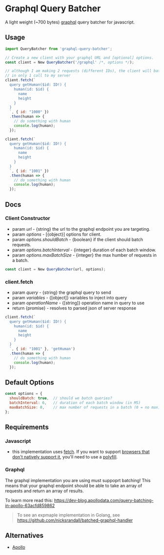 # Graphql Query Batcher
A light weight (~700 bytes) [graphql](http://graphql.org/) query batcher for javascript.

## Usage
```js
import QueryBatcher from 'graphql-query-batcher';

// Create a new client with your graphql URL and [optional] options.
const client = New QueryBatcher('/graphql' /*, options */);

// although I am making 2 requests (different IDs), the client will batch them resulting
// in only 1 call to my server
client.fetch(`
  query getHuman($id: ID!) {
    human(id: $id) {
      name
      height
    }
  }
  `, { id: "1000" })
  .then(human => {
    // do something with human
    console.log(human);
  });

client.fetch(`
  query getHuman($id: ID!) {
    human(id: $id) {
      name
      height
    }
  }
  `, { id: "1001" })
  .then(human => {
    // do something with human
    console.log(human);
  });
```

## Docs
### Client Constructor 
- param *url* - {string} the url to the graphql endpoint you are targeting.
- param *options* - [{object}] options for client.
- param *options.shouldBatch* - {boolean} if the client should batch requests.
- param *options.batchInterval* - {integer} duration of each batch window.
- param *options.maxBatchSize* - {integer} the max humber of requests in a batch.

```js
const client = New QueryBatcher(url, options);
```

### client.fetch
- param *query* - {string} the graphql query to send
- param *variables* - {[object]} variables to inject into query
- param *operationName* - {[string]} operation name in query to use
- return {promise} - resolves to parsed json of server response

```js
client.fetch(`
  query getHuman($id: ID!) {
    human(id: $id) {
      name
      height
    }
  }
  `, { id: "1001" }, 'getHuman')
  .then(human => {
    // do something with human
    console.log(human);
  });
```

## Default Options
```js
const options = {
  shouldBatch: true,  // should we batch queries?
  batchInterval: 6,   // duration of each batch window (in MS)
  maxBatchSize: 0,    // max number of requests in a batch (0 = no max)
};
```

## Requirements
### Javascript
- this implementation uses [fetch](https://developer.mozilla.org/en-US/docs/Web/API/Fetch_API). If you want to support [browsers that don't natively support it](http://caniuse.com/#feat=fetch), you'll need to use a [polyfill](https://github.com/github/fetch).

### Graphql
The graphql implementation you are using must suppoprt batching! This means that your graphql endpoint should be able to take an array of requests and return an array of results.

To learn more read this: https://dev-blog.apollodata.com/query-batching-in-apollo-63acfd859862

> To see an expmaple implementation in Golang, see https://github.com/nicksrandall/batched-graphql-handler

## Alternatives
- [Apollo](https://github.com/apollostack/apollo-client)

